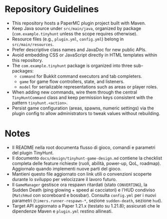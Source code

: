 # Repository Guidelines
- This repository hosts a PaperMC plugin project built with Maven.
- Keep Java source under `src/main/java`, organized by package (`com.example.tinyhunt` unless the scope requires otherwise).
- Resource files (e.g., `plugin.yml`, `config.yml`) belong in `src/main/resources`.
- Prefer descriptive class names and JavaDoc for new public APIs.
- Avoid embedding CSS or JavaScript directly in HTML templates within this repository.
- The `com.example.tinyhunt` package is organized into three sub-packages:
  - `command` for Bukkit command executors and tab completers.
  - `game` for game flow controllers, state, and listeners.
  - `model` for serializable representations such as areas or player roles.
- When adding new commands, wire them through the central `TinyHuntCommand` class and keep permission keys consistent with the pattern `tinyhunt.<action>`.
- Persist game configuration (areas, spawns, numeric settings) via the plugin config to allow administrators to tweak values without rebuilding.

# Notes
- Il README nella root documenta flusso di gioco, comandi e parametri del plugin TinyHunt.
- Il documento `docs/design/tinyhunt-game-design.md` contiene la checklist completa delle feature richieste (ruoli, abilità, power-up, QoL, roadmap). Aggiornalo quando implementi nuove parti del gioco.
- Mantieni questo file aggiornato con link utili o convenzioni scoperte durante lo sviluppo per velocizzare il lavoro futuro.
- Il `GameManager` gestisce ora respawn ritardati (stato `CONVERTING`), la Sudden Death (ping glowing + speed ai cacciatori) e l'HUD condiviso (`MatchHud` con scoreboard e bossbar). Consulta `config.yml` per i nuovi parametri (`timers.runner-respawn-*`, sezione `sudden-death`, sezione `hud`).
- Target API aggiornato a Paper 1.21.x (testato su 1.21.8); assicurati che le dipendenze Maven e `plugin.yml` restino allineati.

